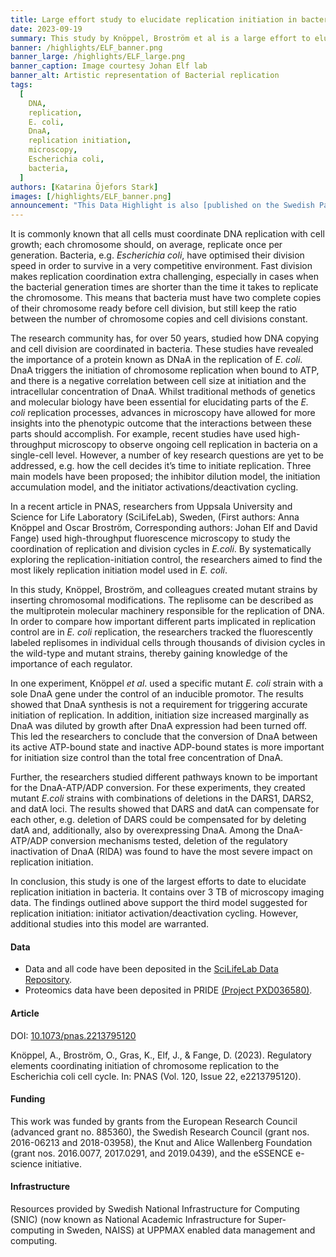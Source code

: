 ```yaml
---
title: Large effort study to elucidate replication initiation in bacteria
date: 2023-09-19
summary: This study by Knöppel, Broström et al is a large effort to elucidate replication initiation in bacteria. The authors have openly shared over 3 TB of microscopy imaging data.
banner: /highlights/ELF_banner.png
banner_large: /highlights/ELF_large.png
banner_caption: Image courtesy Johan Elf lab
banner_alt: Artistic representation of Bacterial replication
tags:
  [
    DNA,
    replication,
    E. coli,
    DnaA,
    replication initiation,
    microscopy,
    Escherichia coli,
    bacteria,
  ]
authors: [Katarina Öjefors Stark]
images: [/highlights/ELF_banner.png]
announcement: "This Data Highlight is also [published on the Swedish Pathogens Portal](https://pathogens.se/highlights/bacterial_replication/)."
---
```


It is commonly known that all cells must coordinate DNA replication with cell growth; each chromosome should, on average, replicate once per generation. Bacteria, e.g. _Escherichia coli_, have optimised their division speed in order to survive in a very competitive environment. Fast division makes replication coordination extra challenging, especially in cases when the bacterial generation times are shorter than the time it takes to replicate the chromosome. This means that bacteria must have two complete copies of their chromosome ready before cell division, but still keep the ratio between the number of chromosome copies and cell divisions constant.

The research community has, for over 50 years, studied how DNA copying and cell division are coordinated in bacteria. These studies have revealed the importance of a protein known as DNaA in the replication of _E. coli_. DnaA triggers the initiation of chromosome replication when bound to ATP, and there is a negative correlation between cell size at initiation and the intracellular concentration of DnaA. Whilst traditional methods of genetics and molecular biology have been essential for elucidating parts of the _E. coli_ replication processes, advances in microscopy have allowed for more insights into the phenotypic outcome that the interactions between these parts should accomplish. For example, recent studies have used high-throughput microscopy to observe ongoing cell replication in bacteria on a single-cell level. However, a number of key research questions are yet to be addressed, e.g. how the cell decides it’s time to initiate replication. Three main models have been proposed; the inhibitor dilution model, the initiation accumulation model, and the initiator activations/deactivation cycling.

In a recent article in PNAS, researchers from Uppsala University and Science for Life Laboratory (SciLifeLab), Sweden, (First authors: Anna Knöppel and Oscar Broström, Corresponding authors: Johan Elf and David Fange) used high-throughput fluorescence microscopy to study the coordination of replication and division cycles in _E.coli_. By systematically exploring the replication-initiation control, the researchers aimed to find the most likely replication initiation model used in _E. coli_.

In this study, Knöppel, Broström, and colleagues created mutant strains by inserting chromosomal modifications. The replisome can be described as the multiprotein molecular machinery responsible for the replication of DNA. In order to compare how important different parts implicated in replication control are in _E. coli_ replication, the researchers tracked the fluorescently labeled replisomes in individual cells through thousands of division cycles in the wild-type and mutant strains, thereby gaining knowledge of the importance of each regulator.

In one experiment, Knöppel _et al_. used a specific mutant _E. coli_ strain with a sole DnaA gene under the control of an inducible promotor. The results showed that DnaA synthesis is not a requirement for triggering accurate initiation of replication. In addition, initiation size increased marginally as DnaA was diluted by growth after DnaA expression had been turned off. This led the researchers to conclude that the conversion of DnaA between its active ATP-bound state and inactive ADP-bound states is more important for initiation size control than the total free concentration of DnaA.

Further, the researchers studied different pathways known to be important for the DnaA-ATP/ADP conversion. For these experiments, they created mutant _E.coli_ strains with combinations of deletions in the DARS1, DARS2, and datA loci. The results showed that DARS and datA can compensate for each other, e.g. deletion of DARS could be compensated for by deleting datA and, additionally, also by overexpressing DnaA. Among the DnaA-ATP/ADP conversion mechanisms tested, deletion of the regulatory inactivation of DnaA (RIDA) was found to have the most severe impact on replication initiation.

In conclusion, this study is one of the largest efforts to date to elucidate replication initiation in bacteria. It contains over 3 TB of microscopy imaging data. The findings outlined above support the third model suggested for replication initiation: initiator activation/deactivation cycling. However, additional studies into this model are warranted.

#### Data

- Data and all code have been deposited in the [SciLifeLab Data Repository](https://figshare.scilifelab.se/articles/dataset/Regulatory_elements_coordinating_initiation_of_chromosome_replication_to_the_Escherichia_coli_cell_cycle/22139918/1).
- Proteomics data have been deposited in PRIDE [(Project PXD036580)](https://www.ebi.ac.uk/pride/archive/projects/PXD036580/).

#### Article

DOI: [10.1073/pnas.2213795120](https://doi.org/10.1073/pnas.2213795120)

Knöppel, A., Broström, O., Gras, K., Elf, J., & Fange, D. (2023). Regulatory elements coordinating initiation of chromosome replication to the Escherichia coli cell cycle. In: PNAS (Vol. 120, Issue 22, e2213795120).

#### Funding

This work was funded by grants from the European Research Council (advanced grant no. 885360), the Swedish Research Council (grant nos. 2016-06213 and 2018-03958), the Knut and Alice Wallenberg Foundation (grant nos. 2016.0077, 2017.0291, and 2019.0439), and the eSSENCE e-science initiative.

#### Infrastructure

Resources provided by Swedish National Infrastructure for Computing (SNIC) (now known as National Academic Infrastructure for Super­computing in Sweden, NAISS) at UPPMAX enabled data management and computing.
